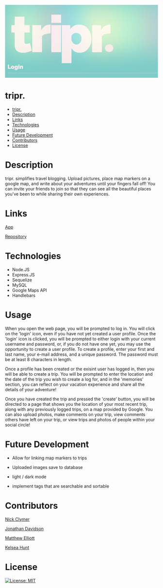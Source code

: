 
![Homepage screenshot](/triprRepo.png)

# tripr.

- [tripr.](#tripr)
- [Description](#description)
- [Links](#links)
- [Technologies](#technologies)
- [Usage](#usage)
- [Future Development](#future-development)
- [Contributors](#contributors)
- [License](#license)

# Description
tripr. simplifies travel blogging. Upload pictures, place map markers on a google map, and write about your adventures until your fingers fall off! You can invite your friends to join so that they can see all the beautiful places you've been to while sharing their own experiences.

# Links

[App](https://tripr-project2.herokuapp.com/)

[Repository](https://github.com/MatteoThomas/tripr)

# Technologies

- Node.JS
- Express.JS
- Sequelize
- MySQL
- Google Maps API
- Handlebars
# Usage

When you open the web page, you will be prompted to log in. You will click on the 'login' icon, even if you have not yet created a user profile. Once the 'login' icon is clicked, you will be prompted to either login with your current username and password, or, if you do not have one yet, you may use the opportunity to create a user profile. To create a profile, enter your first and last name, your e-mail address, and a unique password. The password must be at least 8 characters in length.

Once a profile has been created or the exisint user has logged in, then you will be able to create a trip. You will be prompted to enter the location and the date of the trip you wish to create a log for, and in the 'memories' section, you can reflect on your vacation experience and share all the details of your adventure!

Once you have created the trip and pressed the 'create' button, you will be directed to a page that shows you the location of your most recent trip, along with any previously logged trips, on a map provided by Google. You can also upload photos, make comments on your trip, view comments others have left on your trip, or view trips and photos of people within your social circle!

# Future Development

- Allow for linking map markers to trips
  
- Uploaded images save to database

- light / dark mode

- implement tags that are searchable and sortable

# Contributors

[Nick Clymer](https://github.com/ncclymer)

[Jonathan Davidson](https://github.com/JDavid337)

[Matthew Elliott](https://github.com/MatteoThomas)

[Kelsea Hunt](https://github.com/k-ryanhunt)

# License

[![License: MIT](https://img.shields.io/badge/License-MIT-yellow.svg)](https://opensource.org/licenses/MIT)
